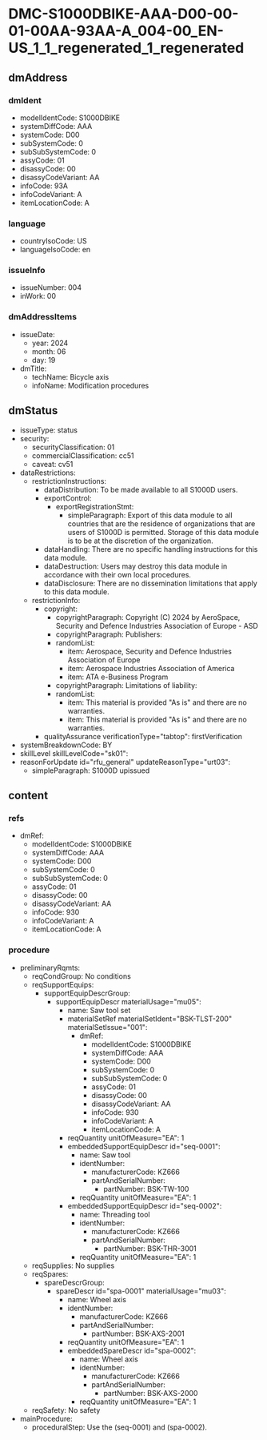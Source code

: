 # DMC-S1000DBIKE-AAA-D00-00-01-00AA-93AA-A_004-00_EN-US_1_1_regenerated_1_regenerated

## dmAddress

### dmIdent
* modelIdentCode: S1000DBIKE
* systemDiffCode: AAA
* systemCode: D00
* subSystemCode: 0
* subSubSystemCode: 0
* assyCode: 01
* disassyCode: 00
* disassyCodeVariant: AA
* infoCode: 93A
* infoCodeVariant: A
* itemLocationCode: A

### language
* countryIsoCode: US
* languageIsoCode: en

### issueInfo
* issueNumber: 004
* inWork: 00

### dmAddressItems
* issueDate:
    * year: 2024
    * month: 06
    * day: 19
* dmTitle:
    * techName: Bicycle axis
    * infoName: Modification procedures

## dmStatus

* issueType: status
* security:
    * securityClassification: 01
    * commercialClassification: cc51
    * caveat: cv51
* dataRestrictions:
    * restrictionInstructions:
        * dataDistribution: To be made available to all S1000D users.
        * exportControl:
            * exportRegistrationStmt:
                * simpleParagraph: Export of this data module to all countries that are the residence of organizations that are users of S1000D is permitted. Storage of this data module is to be at the discretion of the organization.
        * dataHandling: There are no specific handling instructions for this data module.
        * dataDestruction: Users may destroy this data module in accordance with their own local procedures.
        * dataDisclosure: There are no dissemination limitations that apply to this data module.
    * restrictionInfo:
        * copyright:
            * copyrightParagraph: Copyright (C) 2024 by AeroSpace, Security and Defence Industries Association of Europe - ASD
            * copyrightParagraph: Publishers:
            * randomList:
                * item: Aerospace, Security and Defence Industries Association of Europe
                * item: Aerospace Industries Association of America
                * item: ATA e-Business Program
            * copyrightParagraph: Limitations of liability:
            * randomList:
                * item: This material is provided "As is" and there are no warranties.
                * item: This material is provided "As is" and there are no warranties.
        * qualityAssurance verificationType="tabtop": firstVerification
* systemBreakdownCode: BY
* skillLevel skillLevelCode="sk01":
* reasonForUpdate id="rfu_general" updateReasonType="urt03":
    * simpleParagraph: S1000D upissued

## content

### refs
* dmRef:
    * modelIdentCode: S1000DBIKE
    * systemDiffCode: AAA
    * systemCode: D00
    * subSystemCode: 0
    * subSubSystemCode: 0
    * assyCode: 01
    * disassyCode: 00
    * disassyCodeVariant: AA
    * infoCode: 930
    * infoCodeVariant: A
    * itemLocationCode: A

### procedure
* preliminaryRqmts:
    * reqCondGroup: No conditions
    * reqSupportEquips:
        * supportEquipDescrGroup:
            * supportEquipDescr materialUsage="mu05":
                * name: Saw tool set
                * materialSetRef materialSetIdent="BSK-TLST-200" materialSetIssue="001":
                    * dmRef:
                        * modelIdentCode: S1000DBIKE
                        * systemDiffCode: AAA
                        * systemCode: D00
                        * subSystemCode: 0
                        * subSubSystemCode: 0
                        * assyCode: 01
                        * disassyCode: 00
                        * disassyCodeVariant: AA
                        * infoCode: 930
                        * infoCodeVariant: A
                        * itemLocationCode: A
                * reqQuantity unitOfMeasure="EA": 1
                * embeddedSupportEquipDescr id="seq-0001":
                    * name: Saw tool
                    * identNumber:
                        * manufacturerCode: KZ666
                        * partAndSerialNumber:
                            * partNumber: BSK-TW-100
                    * reqQuantity unitOfMeasure="EA": 1
                * embeddedSupportEquipDescr id="seq-0002":
                    * name: Threading tool
                    * identNumber:
                        * manufacturerCode: KZ666
                        * partAndSerialNumber:
                            * partNumber: BSK-THR-3001
                    * reqQuantity unitOfMeasure="EA": 1
    * reqSupplies: No supplies
    * reqSpares:
        * spareDescrGroup:
            * spareDescr id="spa-0001" materialUsage="mu03":
                * name: Wheel axis
                * identNumber:
                    * manufacturerCode: KZ666
                    * partAndSerialNumber:
                        * partNumber: BSK-AXS-2001
                * reqQuantity unitOfMeasure="EA": 1
                * embeddedSpareDescr id="spa-0002":
                    * name: Wheel axis
                    * identNumber:
                        * manufacturerCode: KZ666
                        * partAndSerialNumber:
                            * partNumber: BSK-AXS-2000
                    * reqQuantity unitOfMeasure="EA": 1
    * reqSafety: No safety
* mainProcedure:
    * proceduralStep: Use the (seq-0001) and (spa-0002).